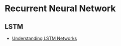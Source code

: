 Recurrent Neural Network
===

LSTM
---

- [Understanding LSTM Networks](https://colah.github.io/posts/2015-08-Understanding-LSTMs/)
